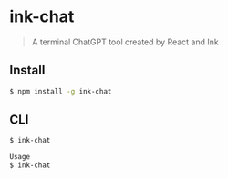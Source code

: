 # ink-chat

> A terminal ChatGPT tool created by React and Ink


## Install

```bash
$ npm install -g ink-chat
```


## CLI

```bash
$ ink-chat

Usage
$ ink-chat
```
